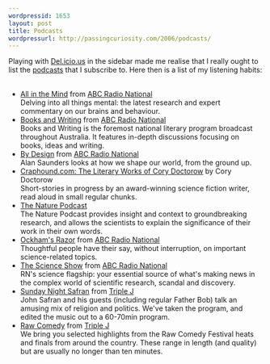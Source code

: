 ```yaml
---
wordpressid: 1653
layout: post
title: Podcasts
wordpressurl: http://passingcuriosity.com/2006/podcasts/
---
```

Playing with <a href="http://del.icio.us/">Del.icio.us</a> in the sidebar made me realise that I really ought to list the <a href="http://en.wikipedia.org/wiki/Podcast">podcasts</a> that I subscribe to. Here then is a list of my listening habits:<br /><br /><ul><li><a href="http://www.abc.net.au/rn/podcast/feeds/mind.xml" class="title">All in the Mind</a> from <a href="http://www.abc.net.au/rn/">ABC Radio National</a> <br/>Delving into all things mental: the latest research and expert commentary on our brains and behaviour.</li><li><a class="title" href="http://www.abc.net.au/rn/podcast/feeds/bwriting.xml">Books and Writing</a> from <a href="http://www.abc.net.au/rn/">ABC Radio National</a> <br/> Books and Writing is the foremost national literary program broadcast throughout Australia. It features in-depth discussions focusing on books, ideas and writing.</li><li><a class="title" href="http://www.abc.net.au/rn/podcast/feeds/bdn.xml">By Design</a> from <a href="http://www.abc.net.au/rn/">ABC Radio National</a> <br/> Alan Saunders looks at how we shape our world, from the ground up.</li><li><a class="title" href="http://feeds.feedburner.com/doctorow_podcast">Craphound.com: The Literary Works of Cory Doctorow</a> by Cory Doctorow<br/>Short-stories in progress by an award-winning science fiction writer, read aloud in small regular chunks.</li><li><a class="title" href="http://www.nature.com/nature/podcast/rss/nature.xml">The Nature Podcast</a><br/>The Nature Podcast provides insight and context to groundbreaking research, and allows the scientists to explain the significance of their work in their own words.</li><li><a class="title" href="http://www.abc.net.au/rn/podcast/feeds/ockham.xml">Ockham's Razor</a> from <a href="http://www.abc.net.au/rn/">ABC Radio National</a> <br/> Thoughtful people have their say, without interruption, on important science-related topics.</li><li><a class="title" href="http://www.abc.net.au/rn/podcast/feeds/science.xml">The Science Show</a> from <a href="http://www.abc.net.au/rn/">ABC Radio National</a> <br/>RN's science flagship: your essential source of what's making news in the complex world of scientific research, scandal and discovery.</li><li><a class="title" href="http://triplej.net.au/safran/podcast/safran.xml">Sunday Night Safran</a> from <a href="http://triplej.net.au/" title="Triple J - Australia's national youth radio station">Triple J</a><br/> John Safran and his guests (including regular Father Bob) talk an amusing mix of religion and politics. We've taken the program, and edited the music out to a 60-70min program.</li><li><a class="title" href="http://www.abc.net.au/triplej/rawcomedy/podcast/podcast.xml">Raw Comedy</a> from <a href="http://triplej.net.au/" title="Triple J - Australia's national youth radio station">Triple J</a><br/> We bring you selected highlights from the Raw Comedy Festival heats and finals from around the country. These range in length (and quality) but are usually no longer than ten minutes.</li></ul>
